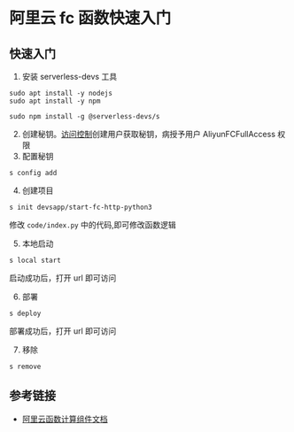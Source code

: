 
# 阿里云 fc 函数快速入门

## 快速入门

1. 安装 serverless-devs 工具

```
sudo apt install -y nodejs
sudo apt install -y npm

sudo npm install -g @serverless-devs/s
```

2. 创建秘钥。[访问控制](https://ram.console.aliyun.com/overview)创建用户获取秘钥，病授予用户 AliyunFCFullAccess 权限
3. 配置秘钥

```
s config add
```

4. 创建项目

```
s init devsapp/start-fc-http-python3
```

修改 `code/index.py` 中的代码,即可修改函数逻辑

5. 本地启动

```
s local start
```

启动成功后，打开 url 即可访问


6. 部署

```
s deploy
```

部署成功后，打开 url 即可访问

7. 移除

```
s remove
```

## 参考链接

- [阿里云函数计算组件文档](https://docs.serverless-devs.com/fc/config)
